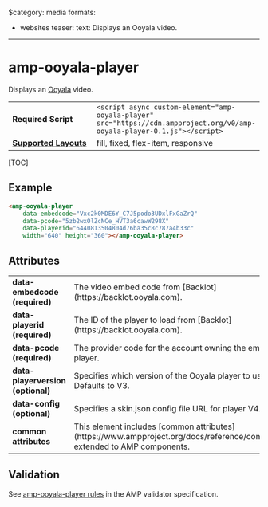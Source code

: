 $category: media
formats:
  - websites
teaser:
  text: Displays an Ooyala video.
---
<!---
Copyright 2016 The AMP HTML Authors. All Rights Reserved.

Licensed under the Apache License, Version 2.0 (the "License");
you may not use this file except in compliance with the License.
You may obtain a copy of the License at

      http://www.apache.org/licenses/LICENSE-2.0

Unless required by applicable law or agreed to in writing, software
distributed under the License is distributed on an "AS-IS" BASIS,
WITHOUT WARRANTIES OR CONDITIONS OF ANY KIND, either express or implied.
See the License for the specific language governing permissions and
limitations under the License.
-->

# amp-ooyala-player

Displays an <a href="https://www.ooyala.com/">Ooyala</a> video.

<table>
  <tr>
    <td width="40%"><strong>Required Script</strong></td>
    <td><code>&lt;script async custom-element="amp-ooyala-player" src="https://cdn.ampproject.org/v0/amp-ooyala-player-0.1.js">&lt;/script></code></td>
  </tr>
  <tr>
    <td class="col-fourty"><strong><a href="https://www.ampproject.org/docs/guides/responsive/control_layout.html">Supported Layouts</a></strong></td>
    <td>fill, fixed, flex-item, responsive</td>
  </tr>
</table>

[TOC]

## Example

```html
<amp-ooyala-player
    data-embedcode="Vxc2k0MDE6Y_C7J5podo3UDxlFxGaZrQ"
    data-pcode="5zb2wxOlZcNCe_HVT3a6cawW298X"
    data-playerid="6440813504804d76ba35c8c787a4b33c"
    width="640" height="360"></amp-ooyala-player>
```

## Attributes

<table class="ad-m-table-listing">
  <tr>
    <td width="40%"><strong>data-embedcode (required)</strong></td>
    <td>The video embed code from [Backlot](https://backlot.ooyala.com).</td>
  </tr>
  <tr>
    <td width="40%"><strong>data-playerid (required)</strong></td>
    <td>The ID of the player to load from [Backlot](https://backlot.ooyala.com).</td>
  </tr>
  <tr>
    <td width="40%"><strong>data-pcode (required)</strong></td>
    <td>The provider code for the account owning the embed code and player.</td>
  </tr>
  <tr>
    <td width="40%"><strong>data-playerversion (optional)</strong></td>
    <td>Specifies which version of the Ooyala player to use, V3 or V4. Defaults to V3.</td>
  </tr>
  <tr>
    <td width="40%"><strong>data-config (optional)</strong></td>
    <td>Specifies a skin.json config file URL for player V4.</td>
  </tr>
  <tr>
    <td width="40%"><strong>common attributes</strong></td>
    <td>This element includes [common attributes](https://www.ampproject.org/docs/reference/common_attributes) extended to AMP components.</td>
  </tr>
</table>


## Validation

See [amp-ooyala-player rules](https://github.com/ampproject/amphtml/blob/master/extensions/amp-ooyala-player/validator-amp-ooyala-player.protoascii) in the AMP validator specification.
